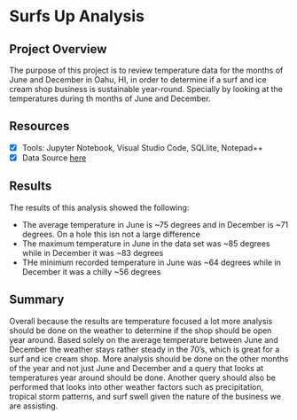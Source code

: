 # Surfs Up Analysis

## Project Overview
The purpose of this project is to review temperature data for the months of June and December in Oahu, HI, in order to determine if a surf and ice cream shop business is sustainable year-round. Specially by looking at the temperatures during th months of June and December.

## Resources
- [x] Tools: Jupyter Notebook, Visual Studio Code, SQLlite, Notepad++
- [x] Data Source [here](https://github.com/shivam0921/surfs_up/blob/main/hawaii.sqlite?raw=true)

## Results ##

The results of this analysis showed the following:
  * The average temperature in June is ~75 degrees and in December is ~71 degrees. On a hole this isn not a large difference
  * The maximum temperature in June in the data set was ~85 degrees while in December it was ~83 degrees
  * THe minimum recorded temperature in June was ~64 degrees while in December it was a chilly ~56 degrees

## Summary
Overall because the results are temperature focused a lot more analysis should be done on the weather to determine if the shop should be open year around. Based solely on the average temperature between June and December the weather stays rather steady in the 70’s, which is great for a surf and ice cream shop. More analysis should be done on the other months of the year and not just June and December and a query that looks at temperatures year around should be done. Another query should also be performed that looks into other weather factors such as precipitation, tropical storm patterns, and surf swell given the nature of the business we are assisting. 
